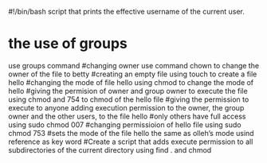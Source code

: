 #!/bin/bash
 script that prints the effective username of the current user.
# the use of  groups 
use groups command
#changing owner 
use command chown to change the owner of the file to betty
#creating an empty file 
using touch to create a file hello
#changing the mode of file hello
using chmod to change the mode of hello 
#giving the permision of owner and group owner to execute the file 
using chmod and 754 to chmod of the hello file
#giving the permission to execute to anyone
adding execution permission to the owner, the group owner and the other users, to the file hello
#only others have full access
using sudo chmod  007
#changing  permissioion of hello file
using sudo chmod 753
#sets the mode of the file hello the same as olleh’s mode
usind reference as key word
#Create a script that adds execute permission to all subdirectories of the current directory
using find . and chmod
